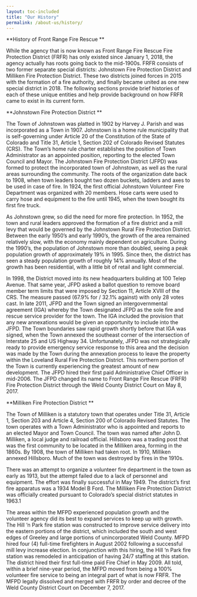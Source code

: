 ```yaml
---
layout: toc-included
title: "Our History"
permalink: /about-us/history/
---
```


**History of Front Range Fire Rescue **

While the agency that is now known as Front Range Fire Rescue Fire Protection District (FRFR) has only existed since January 1, 2018, the agency actually has roots going back to the mid-1900s. FRFR consists of two former separate special districts: Johnstown Fire Protection District and Milliken Fire Protection District. These two districts joined forces in 2015 with the formation of a fire authority, and finally became united as one new special district in 2018. The following sections provide brief histories of each of these unique entities and help provide background on how FRFR came to exist in its current form.

**Johnstown Fire Protection District **

The Town of Johnstown was platted in 1902 by Harvey J. Parish and was incorporated as a Town in 1907. Johnstown is a home rule municipality that is self-governing under Article 20 of the Constitution of the State of Colorado and Title 31, Article 1, Section 202 of Colorado Revised Statutes (CRS). The Town’s home rule charter establishes the position of Town Administrator as an appointed position, reporting to the elected Town Council and Mayor. The Johnstown Fire Protection District (JFPD) was formed to protect the incorporated town of Johnstown, as well as the rural areas surrounding the community. The roots of the organization date back to 1908, when town leaders bought two dozen buckets, ladders and axes to be used in case of fire. In 1924, the first official Johnstown Volunteer Fire Department was organized with 20 members. Hose carts were used to carry hose and equipment to the fire until 1945, when the town bought its first fire truck.

As Johnstown grew, so did the need for more fire protection. In 1952, the town and rural leaders approved the formation of a fire district and a mill levy that would be governed by the Johnstown Rural Fire Protection District. Between the early 1950’s and early 1990’s, the growth of the area remained relatively slow, with the economy mainly dependent on agriculture. During the 1990’s, the population of Johnstown more than doubled, seeing a peak population growth of approximately 19% in 1995. Since then, the district has seen a steady population growth of roughly 14% annually. Most of the growth has been residential, with a little bit of retail and light commercial.

In 1998, the District moved into its new headquarters building at 100 Telep Avenue. That same year, JFPD asked a ballot question to remove board member term limits that were imposed by Section 11, Article XVIII of the CRS. The measure passed (67.9% for / 32.1% against) with only 28 votes cast. In late 2011, JFPD and the Town signed an intergovernmental agreement (IGA) whereby the Town designated JFPD as the sole fire and rescue service provider for the town. The IGA included the provision that any new annexations would be given an opportunity to include into the JFPD. The Town boundaries saw rapid growth shortly before that IGA was signed, when the Town annexed the southeast corner of the intersection of Interstate 25 and US Highway 34. Unfortunately, JFPD was not strategically ready to provide emergency service response to this area and the decision was made by the Town during the annexation process to leave the property within the Loveland Rural Fire Protection District. This northern portion of the Town is currently experiencing the greatest amount of new development. The JFPD hired their first paid Administrative Chief Officer in mid-2006. The JFPD changed its name to Front Range Fire Rescue (FRFR) Fire Protection District through the Weld County District Court on May 8, 2017.

**Milliken Fire Protection District **

The Town of Milliken is a statutory town that operates under Title 31, Article 1, Section 203 and Article 4, Section 200 of Colorado Revised Statutes. The town operates with a Town Administrator who is appointed and reports to an elected Mayor and Town Council. The town was named after John D. Milliken, a local judge and railroad official. Hillsboro was a trading post that was the first community to be located in the Milliken area, forming in the 1860s. By 1908, the town of Milliken had taken root. In 1910, Milliken annexed Hillsboro. Much of the town was destroyed by fires in the 1910s.

There was an attempt to organize a volunteer fire department in the town as early as 1913, but the attempt failed due to a lack of personnel and equipment. The effort was finally successful in May 1949. The district’s first fire apparatus was a 1934 Model B Ford. The Milliken Fire Protection District was officially created pursuant to Colorado’s special district statutes in 1963.1

The areas within the MFPD experienced population growth and the volunteer agency did its best to expand services to keep up with growth. The Hill ‘n Park fire station was constructed to improve service delivery into the eastern portions of the district, which included the south and west edges of Greeley and large portions of unincorporated Weld County. MFPD hired four (4) full-time firefighters in August 2002 following a successful mill levy increase election. In conjunction with this hiring, the Hill ‘n Park fire station was remodeled in anticipation of having 24/7 staffing at this station. The district hired their first full-time paid Fire Chief in May 2009. All told, within a brief nine-year period, the MFPD moved from being a 100% volunteer fire service to being an integral part of what is now FRFR. The MFPD legally dissolved and merged with FRFR by order and decree of the Weld County District Court on December 7, 2017.